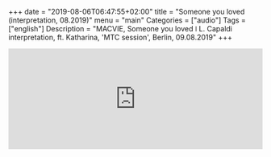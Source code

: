 +++
date = "2019-08-06T06:47:55+02:00"
title = "Someone you loved (interpretation, 08.2019)"
menu = "main"
Categories = ["audio"]
Tags = ["english"]
Description = "MACVIE, Someone you loved  ǀ  L. Capaldi interpretation, ft. Katharina, 'MTC session', Berlin, 09.08.2019"
+++


<iframe width="100%" height="200" scrolling="no" frameborder="no" allow="autoplay" src="https://w.soundcloud.com/player/?url=https%3A//api.soundcloud.com/tracks/664306667&color=%2300ff6a&auto_play=false&hide_related=false&show_comments=true&show_user=true&show_reposts=false&show_teaser=true&visual=true"></iframe>


